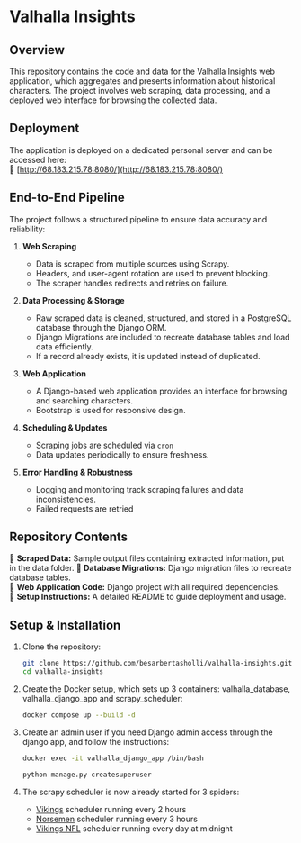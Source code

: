 # Valhalla Insights  

## Overview  

This repository contains the code and data for the Valhalla Insights web application, which aggregates and presents information about historical characters. The project involves web scraping, data processing, and a deployed web interface for browsing the collected data.  

## Deployment  

The application is deployed on a dedicated personal server and can be accessed here:  
🔗 [http://68.183.215.78:8080/](http://68.183.215.78:8080/)  

## End-to-End Pipeline  

The project follows a structured pipeline to ensure data accuracy and reliability:  

1. **Web Scraping**  
   - Data is scraped from multiple sources using Scrapy.  
   - Headers, and user-agent rotation are used to prevent blocking.  
   - The scraper handles redirects and retries on failure.

2. **Data Processing & Storage**  
   - Raw scraped data is cleaned, structured, and stored in a PostgreSQL database through the Django ORM.  
   - Django Migrations are included to recreate database tables and load data efficiently.
   - If a record already exists, it is updated instead of duplicated.

3. **Web Application**  
   - A Django-based web application provides an interface for browsing and searching characters.  
   - Bootstrap is used for responsive design.  

4. **Scheduling & Updates**  
   - Scraping jobs are scheduled via `cron`
   - Data updates periodically to ensure freshness.  

5. **Error Handling & Robustness**  
   - Logging and monitoring track scraping failures and data inconsistencies.  
   - Failed requests are retried 

## Repository Contents  

🔹 **Scraped Data:** Sample output files containing extracted information, put in the data folder.
🔹 **Database Migrations:** Django migration files to recreate database tables.  
🔹 **Web Application Code:** Django project with all required dependencies.  
🔹 **Setup Instructions:** A detailed README to guide deployment and usage.  

## Setup & Installation  

1. Clone the repository:  
   ```bash
   git clone https://github.com/besarbertasholli/valhalla-insights.git
   cd valhalla-insights
   ```

2. Create the Docker setup, which sets up 3 containers: valhalla_database, valhalla_django_app and scrapy_scheduler:  
   ```bash
   docker compose up --build -d
   ```

3. Create an admin user if you need Django admin access through the django app, and follow the instructions:
   ```bash
   docker exec -it valhalla_django_app /bin/bash
   ```
   ```bash
   python manage.py createsuperuser
   ```

4. The scrapy scheduler is now already started for 3 spiders:
    - [Vikings](https://www.history.com/shows/vikings/cast) scheduler running every 2 hours
    - [Norsemen](https://www.imdb.com/title/tt5905354/)  scheduler running every 3 hours
    - [Vikings NFL](https://www.vikings.com/team/players-roster/) scheduler running every day at midnight
